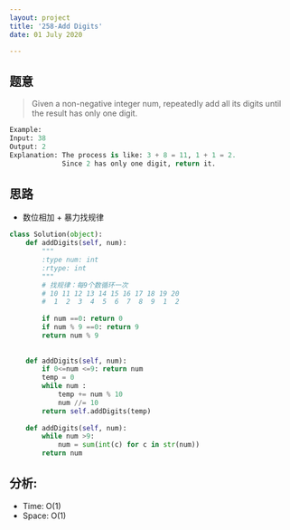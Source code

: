 ```yaml
---
layout: project
title: '258-Add Digits'
date: 01 July 2020

---
```

## 题意
> Given a non-negative integer num, repeatedly add all its digits until the result has only one digit.

~~~python
Example:
Input: 38
Output: 2 
Explanation: The process is like: 3 + 8 = 11, 1 + 1 = 2. 
             Since 2 has only one digit, return it.
~~~

## 思路
- 数位相加 + 暴力找规律

~~~python
class Solution(object):
    def addDigits(self, num):
        """
        :type num: int
        :rtype: int
        """
        # 找规律：每9个数循环一次
        # 10 11 12 13 14 15 16 17 18 19 20
        #  1  2  3  4  5  6  7  8  9  1  2
        
        if num ==0: return 0
        if num % 9 ==0: return 9
        return num % 9
        
        
    def addDigits(self, num):
        if 0<=num <=9: return num
        temp = 0
        while num :          
            temp += num % 10
            num //= 10
        return self.addDigits(temp)
        
    def addDigits(self, num):
        while num >9:
            num = sum(int(c) for c in str(num))
        return num
~~~

## 分析:
- Time: O(1) 
- Space: O(1) 
